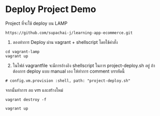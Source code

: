 # Deploy Project Demo

Project ที่จะใช้ deploy บน LAMP
```
https://github.com/supachai-j/learning-app-ecommerce.git
```

1. ลองทำการ Deploy ผ่าน vagrant + shellscript โดยใช้คำสั่ง 
```
cd vagrant-lamp
vagrant up
```

2. ในไฟล์​ vagrantfile จะมีการอ้างอิง shellscript ในการ project-deploy.sh อยู่ ถ้าต้องการ deploy แบบ manual เอง ให้ทำการ comment บรรทัดนี้
```
# config.vm.provision :shell, path: "project-deploy.sh"
```
จากนั้นทำการ ลบ vm และสร้างใหม่
```
vagrant destroy -f

vagrant up
```

